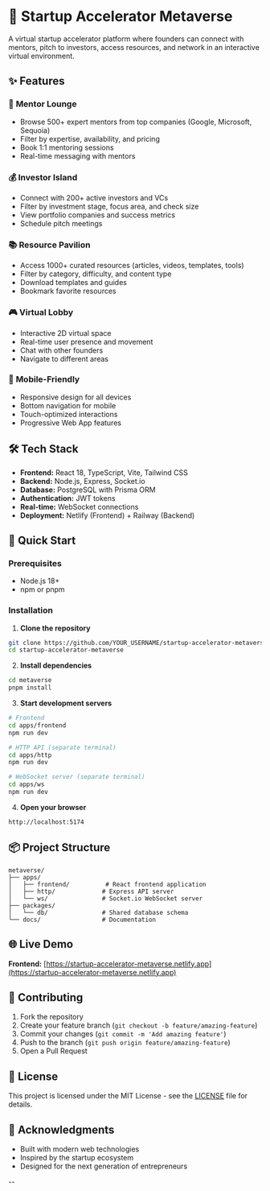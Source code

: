 # 🚀 Startup Accelerator Metaverse

A virtual startup accelerator platform where founders can connect with mentors, pitch to investors, access resources, and network in an interactive virtual environment.

## ✨ Features

### 🧠 **Mentor Lounge**
- Browse 500+ expert mentors from top companies (Google, Microsoft, Sequoia)
- Filter by expertise, availability, and pricing
- Book 1:1 mentoring sessions
- Real-time messaging with mentors

### 💰 **Investor Island**
- Connect with 200+ active investors and VCs
- Filter by investment stage, focus area, and check size
- View portfolio companies and success metrics
- Schedule pitch meetings

### 📚 **Resource Pavilion**
- Access 1000+ curated resources (articles, videos, templates, tools)
- Filter by category, difficulty, and content type
- Download templates and guides
- Bookmark favorite resources

### 🎮 **Virtual Lobby**
- Interactive 2D virtual space
- Real-time user presence and movement
- Chat with other founders
- Navigate to different areas

### 📱 **Mobile-Friendly**
- Responsive design for all devices
- Bottom navigation for mobile
- Touch-optimized interactions
- Progressive Web App features

## 🛠️ Tech Stack

- **Frontend:** React 18, TypeScript, Vite, Tailwind CSS
- **Backend:** Node.js, Express, Socket.io
- **Database:** PostgreSQL with Prisma ORM
- **Authentication:** JWT tokens
- **Real-time:** WebSocket connections
- **Deployment:** Netlify (Frontend) + Railway (Backend)

## 🚀 Quick Start

### Prerequisites
- Node.js 18+
- npm or pnpm

### Installation

1. **Clone the repository**
```bash
git clone https://github.com/YOUR_USERNAME/startup-accelerator-metaverse.git
cd startup-accelerator-metaverse
```

2. **Install dependencies**
```bash
cd metaverse
pnpm install
```

3. **Start development servers**
```bash
# Frontend
cd apps/frontend
npm run dev

# HTTP API (separate terminal)
cd apps/http
npm run dev

# WebSocket server (separate terminal)
cd apps/ws
npm run dev
```

4. **Open your browser**
```
http://localhost:5174
```

## 📦 Project Structure

```
metaverse/
├── apps/
│   ├── frontend/          # React frontend application
│   ├── http/             # Express API server
│   └── ws/               # Socket.io WebSocket server
├── packages/
│   └── db/               # Shared database schema
└── docs/                 # Documentation
```

## 🌐 Live Demo

**Frontend:** [https://startup-accelerator-metaverse.netlify.app](https://startup-accelerator-metaverse.netlify.app)

## 🤝 Contributing

1. Fork the repository
2. Create your feature branch (`git checkout -b feature/amazing-feature`)
3. Commit your changes (`git commit -m 'Add amazing feature'`)
4. Push to the branch (`git push origin feature/amazing-feature`)
5. Open a Pull Request

## 📄 License

This project is licensed under the MIT License - see the [LICENSE](LICENSE) file for details.

## 🙏 Acknowledgments

- Built with modern web technologies
- Inspired by the startup ecosystem
- Designed for the next generation of entrepreneurs

--
